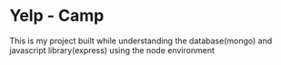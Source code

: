 <h1>Yelp - Camp</h1>  
<p>This is my project built while understanding the database(mongo) and javascript library(express) using the node environment </p>
